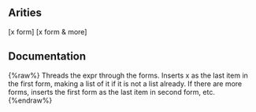 ## Arities
[x form]
[x form & more]

## Documentation
{%raw%}
Threads the expr through the forms. Inserts x as the
  last item in the first form, making a list of it if it is not a
  list already. If there are more forms, inserts the first form as the
  last item in second form, etc.
{%endraw%}
